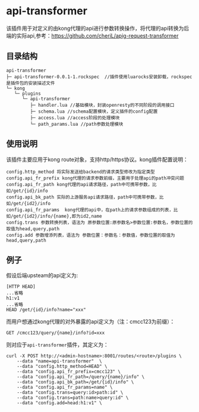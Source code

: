 # api-transformer

该插件用于对定义的由kong代理的api进行参数转换操作，将代理的api转换为后端的实际api,参考：https://github.com/cheriL/apig-request-transformer

## 目录结构

```
api-transformer
├─ api-transformer-0.0.1-1.rockspec  //插件使用luarocks安装卸载，rockspec是插件包的安装描述文件
└─ kong
   └─ plugins
      └─ api-transformer
         ├─ handler.lua //基础模块，封装openresty的不同阶段的调用接口
         ├─ schema.lua //schema配置模块，定义插件的config配置
         ├─ access.lua //access阶段的处理模块
         └─ path_params.lua //path参数处理模块
```

## 使用说明

该插件主要应用于kong route对象，支持http/https协议。kong插件配置说明：

```
config.http_method 将实际发送给backend的请求类型修改为指定类型
config.api_fr_prefix kong代理的请求参数前缀，主要用于处理api的path冲突问题
config.api_fr_path kong代理的api请求路径，path中可携带参数，比如/get/{id}/info
config.api_bk_path 实际的上游服务api请求路径，path中可携带参数，比如/get/{id2}/info
config.api_fr_params  kong代理的api中，在path上的请求参数组成的列表，比如/get/{id2}/info/{name},即为id2,name
config.trans 参数转换列表，语法为 原参数位置:原参数名>参数位置:参数名，参数位置的取值为head,query,path
config.add 参数增添列表，语法为 参数位置：参数名：参数值，参数位置的取值为head,query,path
```

## 例子

假设后端upsteam的api定义为:
```
[HTTP HEAD]
...省略
h1:v1
...省略
HEAD /get/{id}/info?name="xxx"
```
而用户想通过kong代理的对外暴露的api定义为（注：cmcc123为前缀）：
```
GET /cmcc123/query/{name}/info?id=xxx
```

则对应于`api-transformer`插件，其定义为：
```
curl -X POST http://<admin-hostname>:8001/routes/<route>/plugins \
    --data "name=api-transformer"  \
    --data "config.http_method=HEAD" \
    --data "config.api_fr_prefix=cmcc123" \
    --data "config.api_fr_path=/query/{name}/info" \
    --data "config.api_bk_path=/get/{id}/info" \
    --data "config.api_fr_params=name" \
    --data "config.trans=query:id>path:id" \
    --data "config.trans=path:name>query:id" \
    --data "config.add=head:h1:v1" \
```


